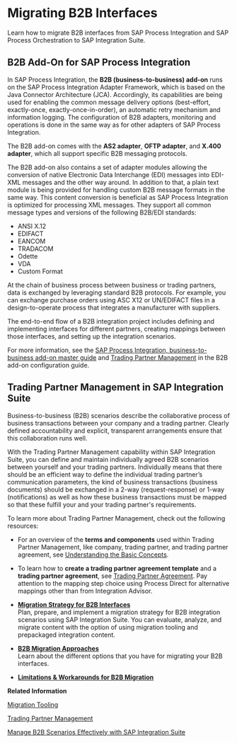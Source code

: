 <!-- loiofc315dcd716d4a48bb7bb2db6eb1e0e6 -->

# Migrating B2B Interfaces

Learn how to migrate B2B interfaces from SAP Process Integration and SAP Process Orchestration to SAP Integration Suite.



<a name="loiofc315dcd716d4a48bb7bb2db6eb1e0e6__section_fxp_fnq_m2c"/>

## B2B Add-On for SAP Process Integration

In SAP Process Integration, the **B2B \(business-to-business\) add-on** runs on the SAP Process Integration Adapter Framework, which is based on the Java Connector Architecture \(JCA\). Accordingly, its capabilities are being used for enabling the common message delivery options \(best-effort, exactly-once, exactly-once-in-order\), an automatic retry mechanism and information logging. The configuration of B2B adapters, monitoring and operations is done in the same way as for other adapters of SAP Process Integration.

The B2B add-on comes with the **AS2 adapter**, **OFTP adapter**, and **X.400 adapter**, which all support specific B2B messaging protocols.

The B2B add-on also contains a set of adapter modules allowing the conversion of native Electronic Data Interchange \(EDI\) messages into EDI-XML messages and the other way around. In addition to that, a plain text module is being provided for handling custom B2B message formats in the same way. This content conversion is beneficial as SAP Process Integration is optimized for processing XML messages. They support all common message types and versions of the following B2B/EDI standards:

-   ANSI X.12
-   EDIFACT
-   EANCOM
-   TRADACOM
-   Odette
-   VDA
-   Custom Format

At the chain of business process between business or trading partners, data is exchanged by leveraging standard B2B protocols. For example, you can exchange purchase orders using ASC X12 or UN/EDIFACT files in a design-to-operate process that integrates a manufacturer with suppliers.

The end-to-end flow of a B2B integration project includes defining and implementing interfaces for different partners, creating mappings between those interfaces, and setting up the integration scenarios.

For more information, see the [SAP Process Integration, business-to-business add-on master guide](https://help.sap.com/doc/6fdd13c4265444adbc71a8aa08c1f2d1/2.0.2/en-US/loioe048f53dffe343ef9d42aebd1292fc16.pdf) and [Trading Partner Management](https://help.sap.com/docs/SAP_PROCESS_INTEGRATION,_BUSINESS-TO-BUSINESS_ADD-ON/22e34f550ba84f20b35b7652ba94ef9c/e86a1c520f309a33e10000000a44538d.html) in the B2B add-on configuration guide.



<a name="loiofc315dcd716d4a48bb7bb2db6eb1e0e6__section_vvw_jk2_p2c"/>

## Trading Partner Management in SAP Integration Suite

Business-to-business \(B2B\) scenarios describe the collaborative process of business transactions between your company and a trading partner. Clearly defined accountability and explicit, transparent arrangements ensure that this collaboration runs well.

With the Trading Partner Management capability within SAP Integration Suite, you can define and maintain individually agreed B2B scenarios between yourself and your trading partners. Individually means that there should be an efficient way to define the individual trading partner’s communication parameters, the kind of business transactions \(business documents\) should be exchanged in a 2-way \(request-response\) or 1-way \(notifications\) as well as how these business transactions must be mapped so that these fulfill your and your trading partner's requirements.

To learn more about Trading Partner Management, check out the following resources:

-   For an overview of the **terms and components** used within Trading Partner Management, like company, trading partner, and trading partner agreement, see [Understanding the Basic Concepts](https://help.sap.com/docs/integration-suite/sap-integration-suite/understanding-basic-concepts).
-   To learn how to **create a trading partner agreement template** and a **trading partner agreement**, see [Trading Partner Agreement](https://help.sap.com/docs/integration-suite/sap-integration-suite/creating-trading-partner-agreement). Pay attention to the mapping step choice using Process Direct for alternative mappings other than from Integration Advisor.


-   **[Migration Strategy for B2B Interfaces](migration-strategy-for-b2b-interfaces-05c719f.md "Plan, prepare, and implement a migration strategy for B2B integration scenarios using
		SAP Integration Suite. You can evaluate, analyze, and migrate content with the option of
		using migration tooling and prepackaged integration content.")**  
Plan, prepare, and implement a migration strategy for B2B integration scenarios using SAP Integration Suite. You can evaluate, analyze, and migrate content with the option of using migration tooling and prepackaged integration content.
-   **[B2B Migration Approaches](b2b-migration-approaches-6d6c139.md "Learn about the different options that you have for migrating your B2B
		interfaces.")**  
Learn about the different options that you have for migrating your B2B interfaces.
-   **[Limitations & Workarounds for B2B Migration](limitations-workarounds-for-b2b-migration-75be745.md "")**  


**Related Information**  


[Migration Tooling](https://help.sap.com/docs/integration-suite/sap-integration-suite/migration-tooling)

[Trading Partner Management](https://help.sap.com/docs/integration-suite/sap-integration-suite/trading-partner-management)

[Manage B2B Scenarios Effectively with SAP Integration Suite](https://learning.sap.com/courses/manage-b2b-scenarios-effectively-with-sap-integration-suite)

